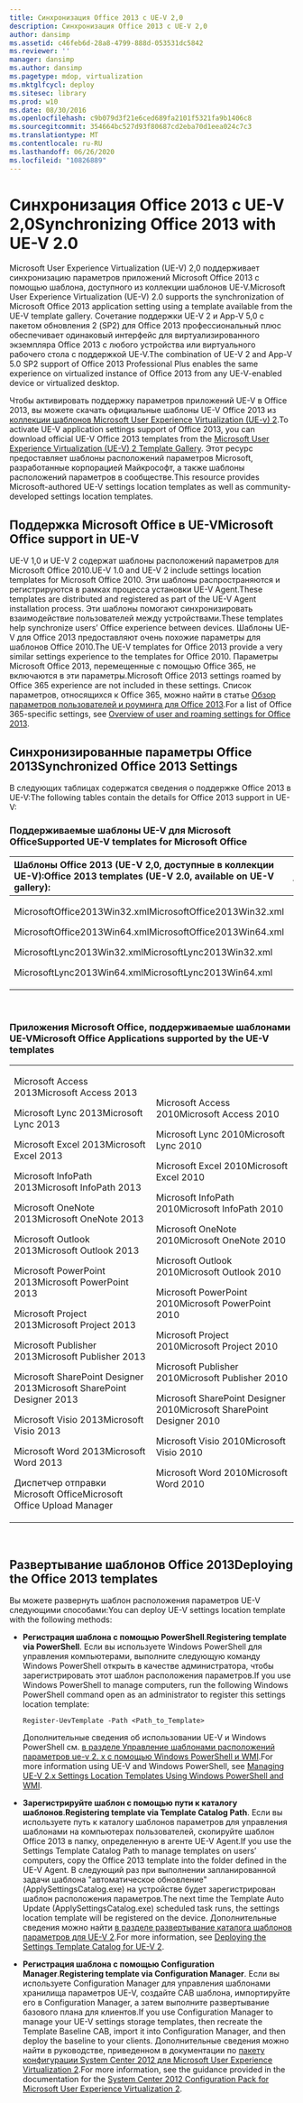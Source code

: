 ```yaml
---
title: Синхронизация Office 2013 с UE-V 2,0
description: Синхронизация Office 2013 с UE-V 2,0
author: dansimp
ms.assetid: c46feb6d-28a8-4799-888d-053531dc5842
ms.reviewer: ''
manager: dansimp
ms.author: dansimp
ms.pagetype: mdop, virtualization
ms.mktglfcycl: deploy
ms.sitesec: library
ms.prod: w10
ms.date: 08/30/2016
ms.openlocfilehash: c9b079d3f21e6ced689fa2101f5321fa9b1406c8
ms.sourcegitcommit: 354664bc527d93f80687cd2eba70d1eea024c7c3
ms.translationtype: MT
ms.contentlocale: ru-RU
ms.lasthandoff: 06/26/2020
ms.locfileid: "10826889"
---
```

# <span data-ttu-id="040f7-103">Синхронизация Office 2013 с UE-V 2,0</span><span class="sxs-lookup"><span data-stu-id="040f7-103">Synchronizing Office 2013 with UE-V 2.0</span></span>


<span data-ttu-id="040f7-104">Microsoft User Experience Virtualization (UE-V) 2,0 поддерживает синхронизацию параметров приложений Microsoft Office 2013 с помощью шаблона, доступного из коллекции шаблонов UE-V.</span><span class="sxs-lookup"><span data-stu-id="040f7-104">Microsoft User Experience Virtualization (UE-V) 2.0 supports the synchronization of Microsoft Office 2013 application setting using a template available from the UE-V template gallery.</span></span> <span data-ttu-id="040f7-105">Сочетание поддержки UE-V 2 и App-V 5,0 с пакетом обновления 2 (SP2) для Office 2013 профессиональный плюс обеспечивает одинаковый интерфейс для виртуализированного экземпляра Office 2013 с любого устройства или виртуального рабочего стола с поддержкой UE-V.</span><span class="sxs-lookup"><span data-stu-id="040f7-105">The combination of UE-V 2 and App-V 5.0 SP2 support of Office 2013 Professional Plus enables the same experience on virtualized instance of Office 2013 from any UE-V-enabled device or virtualized desktop.</span></span>

<span data-ttu-id="040f7-106">Чтобы активировать поддержку параметров приложений UE-V в Office 2013, вы можете скачать официальные шаблоны UE-V Office 2013 из [коллекции шаблонов Microsoft User Experience Virtualization (UE-v) 2](https://go.microsoft.com/fwlink/p/?LinkId=246589).</span><span class="sxs-lookup"><span data-stu-id="040f7-106">To activate UE-V application settings support of Office 2013, you can download official UE-V Office 2013 templates from the [Microsoft User Experience Virtualization (UE-V) 2 Template Gallery](https://go.microsoft.com/fwlink/p/?LinkId=246589).</span></span> <span data-ttu-id="040f7-107">Этот ресурс предоставляет шаблоны расположений параметров Microsoft, разработанные корпорацией Майкрософт, а также шаблоны расположений параметров в сообществе.</span><span class="sxs-lookup"><span data-stu-id="040f7-107">This resource provides Microsoft-authored UE-V settings location templates as well as community-developed settings location templates.</span></span>

## <span data-ttu-id="040f7-108">Поддержка Microsoft Office в UE-V</span><span class="sxs-lookup"><span data-stu-id="040f7-108">Microsoft Office support in UE-V</span></span>


<span data-ttu-id="040f7-109">UE-V 1,0 и UE-V 2 содержат шаблоны расположений параметров для Microsoft Office 2010.</span><span class="sxs-lookup"><span data-stu-id="040f7-109">UE-V 1.0 and UE-V 2 include settings location templates for Microsoft Office 2010.</span></span> <span data-ttu-id="040f7-110">Эти шаблоны распространяются и регистрируются в рамках процесса установки UE-V Agent.</span><span class="sxs-lookup"><span data-stu-id="040f7-110">These templates are distributed and registered as part of the UE-V Agent installation process.</span></span> <span data-ttu-id="040f7-111">Эти шаблоны помогают синхронизировать взаимодействие пользователей между устройствами.</span><span class="sxs-lookup"><span data-stu-id="040f7-111">These templates help synchronize users’ Office experience between devices.</span></span> <span data-ttu-id="040f7-112">Шаблоны UE-V для Office 2013 предоставляют очень похожие параметры для шаблонов Office 2010.</span><span class="sxs-lookup"><span data-stu-id="040f7-112">The UE-V templates for Office 2013 provide a very similar settings experience to the templates for Office 2010.</span></span> <span data-ttu-id="040f7-113">Параметры Microsoft Office 2013, перемещенные с помощью Office 365, не включаются в эти параметры.</span><span class="sxs-lookup"><span data-stu-id="040f7-113">Microsoft Office 2013 settings roamed by Office 365 experience are not included in these settings.</span></span> <span data-ttu-id="040f7-114">Список параметров, относящихся к Office 365, можно найти в статье [Обзор параметров пользователей и роуминга для Office 2013](https://go.microsoft.com/fwlink/p/?LinkId=391220).</span><span class="sxs-lookup"><span data-stu-id="040f7-114">For a list of Office 365-specific settings, see [Overview of user and roaming settings for Office 2013](https://go.microsoft.com/fwlink/p/?LinkId=391220).</span></span>

## <span data-ttu-id="040f7-115">Синхронизированные параметры Office 2013</span><span class="sxs-lookup"><span data-stu-id="040f7-115">Synchronized Office 2013 Settings</span></span>


<span data-ttu-id="040f7-116">В следующих таблицах содержатся сведения о поддержке Office 2013 в UE-V:</span><span class="sxs-lookup"><span data-stu-id="040f7-116">The following tables contain the details for Office 2013 support in UE-V:</span></span>

### <span data-ttu-id="040f7-117">Поддерживаемые шаблоны UE-V для Microsoft Office</span><span class="sxs-lookup"><span data-stu-id="040f7-117">Supported UE-V templates for Microsoft Office</span></span>

<table>
<colgroup>
<col width="50%" />
<col width="50%" />
</colgroup>
<thead>
<tr class="header">
<th align="left"><span data-ttu-id="040f7-118">Шаблоны Office 2013 (UE-V 2,0, доступные в коллекции UE-V):</span><span class="sxs-lookup"><span data-stu-id="040f7-118">Office 2013 templates (UE-V 2.0, available on UE-V gallery):</span></span></th>
<th align="left"><span data-ttu-id="040f7-119">Шаблоны Office 2010 (UE-V 1,0 &amp; 1,0 SP1):</span><span class="sxs-lookup"><span data-stu-id="040f7-119">Office 2010 templates (UE-V 1.0 &amp; 1.0 SP1):</span></span></th>
</tr>
</thead>
<tbody>
<tr class="odd">
<td align="left"><p><span data-ttu-id="040f7-120">MicrosoftOffice2013Win32.xml</span><span class="sxs-lookup"><span data-stu-id="040f7-120">MicrosoftOffice2013Win32.xml</span></span></p>
<p><span data-ttu-id="040f7-121">MicrosoftOffice2013Win64.xml</span><span class="sxs-lookup"><span data-stu-id="040f7-121">MicrosoftOffice2013Win64.xml</span></span></p>
<p><span data-ttu-id="040f7-122">MicrosoftLync2013Win32.xml</span><span class="sxs-lookup"><span data-stu-id="040f7-122">MicrosoftLync2013Win32.xml</span></span></p>
<p><span data-ttu-id="040f7-123">MicrosoftLync2013Win64.xml</span><span class="sxs-lookup"><span data-stu-id="040f7-123">MicrosoftLync2013Win64.xml</span></span></p></td>
<td align="left"><p><span data-ttu-id="040f7-124">MicrosoftOffice2010Win32.xml</span><span class="sxs-lookup"><span data-stu-id="040f7-124">MicrosoftOffice2010Win32.xml</span></span></p>
<p><span data-ttu-id="040f7-125">MicrosoftOffice2010Win64.xml</span><span class="sxs-lookup"><span data-stu-id="040f7-125">MicrosoftOffice2010Win64.xml</span></span></p>
<p><span data-ttu-id="040f7-126">MicrosoftLync2010.xml</span><span class="sxs-lookup"><span data-stu-id="040f7-126">MicrosoftLync2010.xml</span></span></p>
<p></p></td>
</tr>
</tbody>
</table>

 

### <span data-ttu-id="040f7-127">Приложения Microsoft Office, поддерживаемые шаблонами UE-V</span><span class="sxs-lookup"><span data-stu-id="040f7-127">Microsoft Office Applications supported by the UE-V templates</span></span>

<table>
<colgroup>
<col width="50%" />
<col width="50%" />
</colgroup>
<tbody>
<tr class="odd">
<td align="left"><p><span data-ttu-id="040f7-128">Microsoft Access 2013</span><span class="sxs-lookup"><span data-stu-id="040f7-128">Microsoft Access 2013</span></span></p>
<p><span data-ttu-id="040f7-129">Microsoft Lync 2013</span><span class="sxs-lookup"><span data-stu-id="040f7-129">Microsoft Lync 2013</span></span></p>
<p><span data-ttu-id="040f7-130">Microsoft Excel 2013</span><span class="sxs-lookup"><span data-stu-id="040f7-130">Microsoft Excel 2013</span></span></p>
<p><span data-ttu-id="040f7-131">Microsoft InfoPath 2013</span><span class="sxs-lookup"><span data-stu-id="040f7-131">Microsoft InfoPath 2013</span></span></p>
<p><span data-ttu-id="040f7-132">Microsoft OneNote 2013</span><span class="sxs-lookup"><span data-stu-id="040f7-132">Microsoft OneNote 2013</span></span></p>
<p><span data-ttu-id="040f7-133">Microsoft Outlook 2013</span><span class="sxs-lookup"><span data-stu-id="040f7-133">Microsoft Outlook 2013</span></span></p>
<p><span data-ttu-id="040f7-134">Microsoft PowerPoint 2013</span><span class="sxs-lookup"><span data-stu-id="040f7-134">Microsoft PowerPoint 2013</span></span></p>
<p><span data-ttu-id="040f7-135">Microsoft Project 2013</span><span class="sxs-lookup"><span data-stu-id="040f7-135">Microsoft Project 2013</span></span></p>
<p><span data-ttu-id="040f7-136">Microsoft Publisher 2013</span><span class="sxs-lookup"><span data-stu-id="040f7-136">Microsoft Publisher 2013</span></span></p>
<p><span data-ttu-id="040f7-137">Microsoft SharePoint Designer 2013</span><span class="sxs-lookup"><span data-stu-id="040f7-137">Microsoft SharePoint Designer 2013</span></span></p>
<p><span data-ttu-id="040f7-138">Microsoft Visio 2013</span><span class="sxs-lookup"><span data-stu-id="040f7-138">Microsoft Visio 2013</span></span></p>
<p><span data-ttu-id="040f7-139">Microsoft Word 2013</span><span class="sxs-lookup"><span data-stu-id="040f7-139">Microsoft Word 2013</span></span></p>
<p><span data-ttu-id="040f7-140">Диспетчер отправки Microsoft Office</span><span class="sxs-lookup"><span data-stu-id="040f7-140">Microsoft Office Upload Manager</span></span></p></td>
<td align="left"><p><span data-ttu-id="040f7-141">Microsoft Access 2010</span><span class="sxs-lookup"><span data-stu-id="040f7-141">Microsoft Access 2010</span></span></p>
<p><span data-ttu-id="040f7-142">Microsoft Lync 2010</span><span class="sxs-lookup"><span data-stu-id="040f7-142">Microsoft Lync 2010</span></span></p>
<p><span data-ttu-id="040f7-143">Microsoft Excel 2010</span><span class="sxs-lookup"><span data-stu-id="040f7-143">Microsoft Excel 2010</span></span></p>
<p><span data-ttu-id="040f7-144">Microsoft InfoPath 2010</span><span class="sxs-lookup"><span data-stu-id="040f7-144">Microsoft InfoPath 2010</span></span></p>
<p><span data-ttu-id="040f7-145">Microsoft OneNote 2010</span><span class="sxs-lookup"><span data-stu-id="040f7-145">Microsoft OneNote 2010</span></span></p>
<p><span data-ttu-id="040f7-146">Microsoft Outlook 2010</span><span class="sxs-lookup"><span data-stu-id="040f7-146">Microsoft Outlook 2010</span></span></p>
<p><span data-ttu-id="040f7-147">Microsoft PowerPoint 2010</span><span class="sxs-lookup"><span data-stu-id="040f7-147">Microsoft PowerPoint 2010</span></span></p>
<p><span data-ttu-id="040f7-148">Microsoft Project 2010</span><span class="sxs-lookup"><span data-stu-id="040f7-148">Microsoft Project 2010</span></span></p>
<p><span data-ttu-id="040f7-149">Microsoft Publisher 2010</span><span class="sxs-lookup"><span data-stu-id="040f7-149">Microsoft Publisher 2010</span></span></p>
<p><span data-ttu-id="040f7-150">Microsoft SharePoint Designer 2010</span><span class="sxs-lookup"><span data-stu-id="040f7-150">Microsoft SharePoint Designer 2010</span></span></p>
<p><span data-ttu-id="040f7-151">Microsoft Visio 2010</span><span class="sxs-lookup"><span data-stu-id="040f7-151">Microsoft Visio 2010</span></span></p>
<p><span data-ttu-id="040f7-152">Microsoft Word 2010</span><span class="sxs-lookup"><span data-stu-id="040f7-152">Microsoft Word 2010</span></span></p>
<p></p></td>
</tr>
</tbody>
</table>

 

## <span data-ttu-id="040f7-153">Развертывание шаблонов Office 2013</span><span class="sxs-lookup"><span data-stu-id="040f7-153">Deploying the Office 2013 templates</span></span>


<span data-ttu-id="040f7-154">Вы можете развернуть шаблон расположения параметров UE-V следующими способами:</span><span class="sxs-lookup"><span data-stu-id="040f7-154">You can deploy UE-V settings location template with the following methods:</span></span>

-   <span data-ttu-id="040f7-155">**Регистрация шаблона с помощью PowerShell**.</span><span class="sxs-lookup"><span data-stu-id="040f7-155">**Registering template via PowerShell**.</span></span> <span data-ttu-id="040f7-156">Если вы используете Windows PowerShell для управления компьютерами, выполните следующую команду Windows PowerShell открыть в качестве администратора, чтобы зарегистрировать этот шаблон расположения параметров.</span><span class="sxs-lookup"><span data-stu-id="040f7-156">If you use Windows PowerShell to manage computers, run the following Windows PowerShell command open as an administrator to register this settings location template:</span></span>

    ``` syntax
    Register-UevTemplate -Path <Path_to_Template>
    ```

    <span data-ttu-id="040f7-157">Дополнительные сведения об использовании UE-V и Windows PowerShell см. [в разделе Управление шаблонами расположений параметров ue-v 2. x с помощью Windows PowerShell и WMI](managing-ue-v-2x-settings-location-templates-using-windows-powershell-and-wmi-both-uevv2.md).</span><span class="sxs-lookup"><span data-stu-id="040f7-157">For more information using UE-V and Windows PowerShell, see [Managing UE-V 2.x Settings Location Templates Using Windows PowerShell and WMI](managing-ue-v-2x-settings-location-templates-using-windows-powershell-and-wmi-both-uevv2.md).</span></span>

-   <span data-ttu-id="040f7-158">**Зарегистрируйте шаблон с помощью пути к каталогу шаблонов**.</span><span class="sxs-lookup"><span data-stu-id="040f7-158">**Registering template via Template Catalog Path**.</span></span> <span data-ttu-id="040f7-159">Если вы используете путь к каталогу шаблонов параметров для управления шаблонами на компьютерах пользователей, скопируйте шаблон Office 2013 в папку, определенную в агенте UE-V Agent.</span><span class="sxs-lookup"><span data-stu-id="040f7-159">If you use the Settings Template Catalog Path to manage templates on users’ computers, copy the Office 2013 template into the folder defined in the UE-V Agent.</span></span> <span data-ttu-id="040f7-160">В следующий раз при выполнении запланированной задачи шаблона "автоматическое обновление" (ApplySettingsCatalog.exe) на устройстве будет зарегистрирован шаблон расположения параметров.</span><span class="sxs-lookup"><span data-stu-id="040f7-160">The next time the Template Auto Update (ApplySettingsCatalog.exe) scheduled task runs, the settings location template will be registered on the device.</span></span> <span data-ttu-id="040f7-161">Дополнительные сведения можно найти [в разделе развертывание каталога шаблонов параметров для UE-V 2](https://technet.microsoft.com/library/dn458942.aspx#deploycatalogue).</span><span class="sxs-lookup"><span data-stu-id="040f7-161">For more information, see [Deploying the Settings Template Catalog for UE-V 2](https://technet.microsoft.com/library/dn458942.aspx#deploycatalogue).</span></span>

-   <span data-ttu-id="040f7-162">**Регистрация шаблона с помощью Configuration Manager**.</span><span class="sxs-lookup"><span data-stu-id="040f7-162">**Registering template via Configuration Manager**.</span></span> <span data-ttu-id="040f7-163">Если вы используете Configuration Manager для управления шаблонами хранилища параметров UE-V, создайте CAB шаблона, импортируйте его в Configuration Manager, а затем выполните развертывание базового плана для клиентов.</span><span class="sxs-lookup"><span data-stu-id="040f7-163">If you use Configuration Manager to manage your UE-V settings storage templates, then recreate the Template Baseline CAB, import it into Configuration Manager, and then deploy the baseline to your clients.</span></span> <span data-ttu-id="040f7-164">Дополнительные сведения можно найти в руководстве, приведенном в документации по [пакету конфигурации System Center 2012 для Microsoft User Experience Virtualization 2](https://go.microsoft.com/fwlink/?LinkId=317263).</span><span class="sxs-lookup"><span data-stu-id="040f7-164">For more information, see the guidance provided in the documentation for the [System Center 2012 Configuration Pack for Microsoft User Experience Virtualization 2](https://go.microsoft.com/fwlink/?LinkId=317263).</span></span>






 

 





